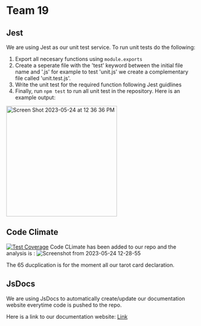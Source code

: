 # Team 19

## Jest
We are using Jest as our unit test service. To run unit tests do the following:
1. Export all necesary functions using `module.exports`
2. Create a seperate file with the 'test' keyword between the initial file name and '.js' for example to test 'unit.js' we create a complementary file called 'unit.test.js'.
3. Write the unit test for the required function following Jest guidlines
4. Finally, run `npm test` to run all unit test in the repository.
Here is an example output:
<img width="293" alt="Screen Shot 2023-05-24 at 12 36 36 PM" src="https://github.com/cse110-sp23-group19/tarot-card-reader/assets/34909983/1d15e57f-36aa-4106-84ee-cc8dcf73f230">

## Code Climate
[![Test Coverage](https://api.codeclimate.com/v1/badges/05aa89d1b29169024899/test_coverage)](https://codeclimate.com/github/cse110-sp23-group19/tarot-card-reader/test_coverage)
Code CLimate has been added to our repo and the analysis is :
![Screenshot from 2023-05-24 12-28-55](https://github.com/cse110-sp23-group19/tarot-card-reader/assets/83413253/801297b9-509e-4fcb-8c1f-d7ee4a0cd6a3)

The 65 ducplication is for the moment all our tarot card declaration.

## JsDocs
We are using JsDocs to automatically create/update our documentation website everytime code is pushed to the repo. 

Here is a link to our documentation website: [Link](https://cse110-sp23-group19.github.io/tarot-card-reader/src/js/documentation/index.html)
